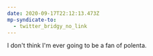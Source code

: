 ```yaml
---
date: 2020-09-17T22:12:13.473Z
mp-syndicate-to:
  - twitter_bridgy_no_link
---
```


I don't think I'm ever going to be a fan of polenta.
